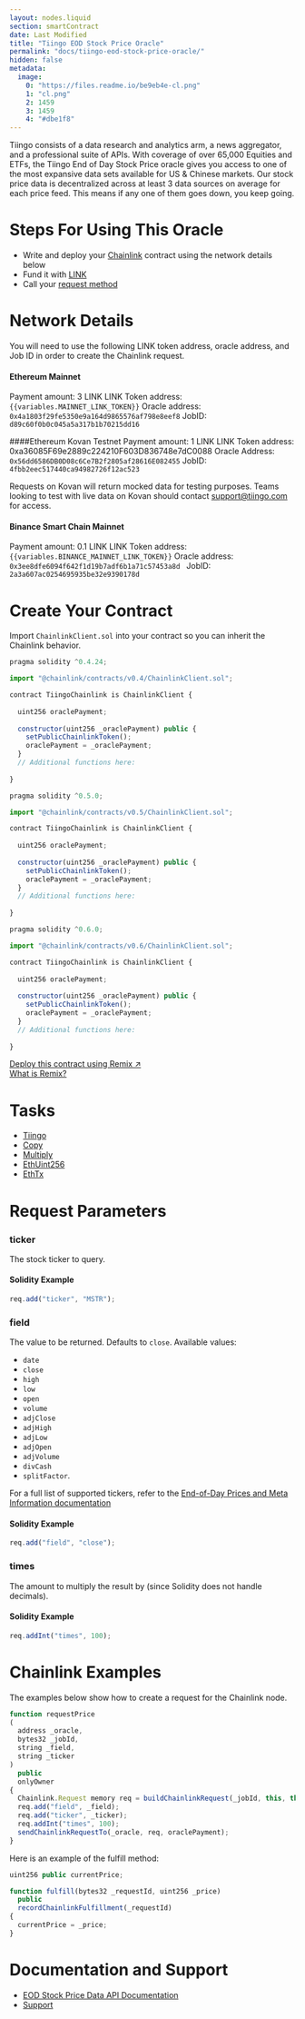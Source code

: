 ```yaml
---
layout: nodes.liquid
section: smartContract
date: Last Modified
title: "Tiingo EOD Stock Price Oracle"
permalink: "docs/tiingo-eod-stock-price-oracle/"
hidden: false
metadata: 
  image: 
    0: "https://files.readme.io/be9eb4e-cl.png"
    1: "cl.png"
    2: 1459
    3: 1459
    4: "#dbe1f8"
---
```

Tiingo consists of a data research and analytics arm, a news aggregator, and a professional suite of APIs. With coverage of over 65,000 Equities and ETFs, the Tiingo End of Day Stock Price oracle gives you access to one of the most expansive data sets available for US & Chinese markets. Our stock price data is decentralized across at least 3 data sources on average for each price feed. This means if any one of them goes down, you keep going.

# Steps For Using This Oracle

- Write and deploy your [Chainlink](../example-walkthrough)  contract using the network details below
- Fund it with [LINK](../link-token-contracts)
- Call your [request method](#section-chainlink-examples)

# Network Details

You will need to use the following LINK token address, oracle address, and Job ID in order to create the Chainlink request.

#### Ethereum Mainnet
Payment amount: 3 LINK
LINK Token address:  `{{variables.MAINNET_LINK_TOKEN}}`
Oracle address: `0x4a1803f29fe5350e9a164d9865576af798e8eef8`
JobID: `d89c60f0b0c045a5a317b1b70215dd16`

####Ethereum Kovan Testnet
Payment amount: 1 LINK
LINK Token address: 0xa36085F69e2889c224210F603D836748e7dC0088
Oracle Address: `0x56dd6586DB0D08c6Ce7B2f2805af28616E082455`
JobID: `4fbb2eec517440ca94982726f12ac523`

Requests on Kovan will return mocked data for testing purposes. Teams looking to test with live data on Kovan should contact support@tiingo.com for access.

#### Binance Smart Chain Mainnet
Payment amount: 0.1 LINK
LINK Token address:`{{variables.BINANCE_MAINNET_LINK_TOKEN}}`
Oracle address: `0x3ee8dfe6094f642f1d19b7adf6b1a71c57453a8d `
JobID: `2a3a607ac0254695935be32e9390178d`

# Create Your Contract

Import `ChainlinkClient.sol` into your contract so you can inherit the Chainlink behavior.

```javascript Solidity 4
pragma solidity ^0.4.24;

import "@chainlink/contracts/v0.4/ChainlinkClient.sol";

contract TiingoChainlink is ChainlinkClient {
  
  uint256 oraclePayment;
  
  constructor(uint256 _oraclePayment) public {
    setPublicChainlinkToken();
    oraclePayment = _oraclePayment;
  }
  // Additional functions here:
  
}
```
```javascript Solidity 5
pragma solidity ^0.5.0;

import "@chainlink/contracts/v0.5/ChainlinkClient.sol";

contract TiingoChainlink is ChainlinkClient {
  
  uint256 oraclePayment;
  
  constructor(uint256 _oraclePayment) public {
    setPublicChainlinkToken();
    oraclePayment = _oraclePayment;
  }
  // Additional functions here:
  
}
```
```javascript Solidity 6
pragma solidity ^0.6.0;

import "@chainlink/contracts/v0.6/ChainlinkClient.sol";

contract TiingoChainlink is ChainlinkClient {
  
  uint256 oraclePayment;
  
  constructor(uint256 _oraclePayment) public {
    setPublicChainlinkToken();
    oraclePayment = _oraclePayment;
  }
  // Additional functions here:
  
}
```

<div class="row cl-button-container">
  <div class="col-xs-12 col-md-12">
  <a href="https://remix.ethereum.org/#version=soljson-v0.6.7+commit.b8d736ae.js&optimize=false&evmVersion=null&gist=0cfa70c25bd5a386bf9ee2e8e9f386e0" target="_blank" class="cl-button--ghost solidity-tracked">Deploy this contract using Remix ↗</a>
  </div>
  <div class="col-xs-12 col-md-12">
    <a href="../deploy-your-first-contract" title="">What is Remix?</a>
  </div>
</div>

# Tasks

- [Tiingo](https://market.link/adapters/ce0a34cf-306e-4fa4-8d27-271028694cb2/data-sources?network=1)
- [Copy](/docs/adapters#copy)
- [Multiply](/docs/adapters#multiply)
- [EthUint256](/docs/adapters#ethuint256)
- [EthTx](/docs/adapters#ethtx)

# Request Parameters

### ticker

The stock ticker to query.

#### Solidity Example

```javascript
req.add("ticker", "MSTR");
```

### field

The value to be returned. Defaults to `close`. Available values:
- `date`
- `close`
- `high`
- `low`
- `open`
- `volume`
- `adjClose`
- `adjHigh`
- `adjLow`
- `adjOpen`
- `adjVolume`
- `divCash`
- `splitFactor`.

For a full list of supported tickers, refer to the <a href="https://api.tiingo.com/documentation/end-of-day" target="_blank">End-of-Day Prices and Meta Information documentation</a>

#### Solidity Example

```javascript
req.add("field", "close");
```

### times

The amount to multiply the result by (since Solidity does not handle decimals).

#### Solidity Example

```javascript
req.addInt("times", 100);
```

# Chainlink Examples

The examples below show how to create a request for the Chainlink node.

```javascript
function requestPrice
(
  address _oracle,
  bytes32 _jobId,
  string _field,
  string _ticker
)
  public
  onlyOwner
{
  Chainlink.Request memory req = buildChainlinkRequest(_jobId, this, this.fulfill.selector);
  req.add("field", _field);
  req.add("ticker", _ticker);
  req.addInt("times", 100);
  sendChainlinkRequestTo(_oracle, req, oraclePayment);
}
```

Here is an example of the fulfill method:

```javascript
uint256 public currentPrice;

function fulfill(bytes32 _requestId, uint256 _price)
  public
  recordChainlinkFulfillment(_requestId)
{
  currentPrice = _price;
}
```

# Documentation and Support

- <a href="https://api.tiingo.com/documentation/end-of-day" target="_blank">EOD Stock Price Data API Documentation</a>
- <a href="mailto:support@tiingo.com" target="_blank">Support</a>